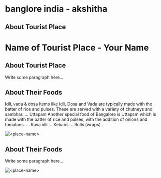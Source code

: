 # banglore india - akshitha

## About Tourist Place 
# Name of Tourist Place - Your Name

## About Tourist Place 
Write some paragraph here...

## About Their Foods
Idli, vada & dosa Items like Idli, Dosa and Vada are typically made with the batter of rice and pulses. These are served with a variety of chutneys and sambhar. ...
Uttapam Another special food of Bangalore is Uttapam which is made with the batter of rice and pulses, with the addition of onions and tomatoes. ...
Rava idli ...
Kebabs ...
Rolls (wraps) .

<img align="center" src="https://www.cornerstone-group.com/wp-content/uploads/2015/09/bigstock-Bangalore-Palace-resize-1400.jpg" alt="<place-name>"/>

<!--Example: <img align="center" src="https://lotustours.in/assets/img/taj/photo-room-detail-1.jpg" alt="Taj Mahal"/> -->

## About Their Foods
Write some paragraph here...

<img align="center" src="<url-of-tourist_place>" alt="<place-name>"/>

<!--Example: <img align="center" src="https://lotustours.in/assets/img/taj/photo-room-detail-1.jpg" alt="Taj Mahal"/> -->
